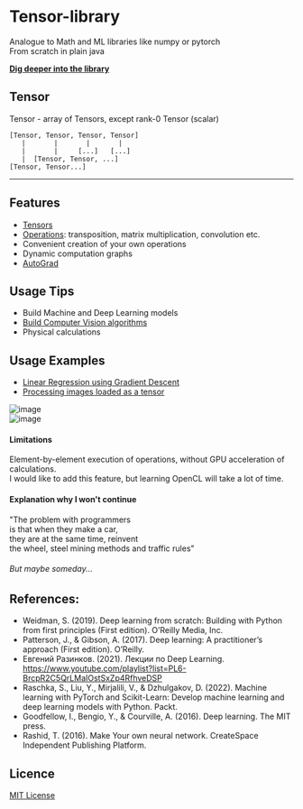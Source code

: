 # Tensor-library
Analogue to Math and ML libraries like numpy or pytorch  
From scratch in plain java  

**[Dig deeper into the library](https://github.com/Alar-q/Tensor-library/tree/main/src/com/ml/lib)**

## Tensor 
Tensor - array of Tensors, except rank-0 Tensor (scalar)
```
[Tensor, Tensor, Tensor, Tensor]  
   |       |       |       |  
   |       |     [...]   [...]  
   |  [Tensor, Tensor, ...]  
[Tensor, Tensor...]  
```
---

## Features
* [Tensors](https://github.com/Alar-q/Tensor-library/tree/main/src/com/ml/lib/tensor)
* [Operations](https://github.com/Alar-q/Tensor-library/tree/main/src/com/ml/lib/core): transposition, matrix multiplication, convolution etc.
* Convenient creation of your own operations
* Dynamic computation graphs
* [AutoGrad](https://github.com/Alar-q/Tensor-library/tree/main/src/com/ml/lib/autograd)

## Usage Tips
* Build Machine and Deep Learning models  
* [Build Computer Vision algorithms](https://github.com/Alar-q/ML_library_JavaFX)
* Physical calculations

## Usage Examples
* [Linear Regression using Gradient Descent](https://github.com/Alar-q/Tensor-library/blob/main/src/com/ml/lib/nn/Main.java)  
* [Processing images loaded as a tensor](https://github.com/Alar-q/ML_library_JavaFX)

![image](https://github.com/user-attachments/assets/225c35e3-ace0-4b2c-bc21-e461450093cd)  
![image](https://github.com/user-attachments/assets/473d0569-8d2c-4a2d-9598-4d7ffc0ba8f7)  

#### Limitations   
Element-by-element execution of operations, without GPU acceleration of calculations.  
I would like to add this feature, but learning OpenCL will take a lot of time. 
#### Explanation why I won't continue
"The problem with programmers   
is that when they make a car,  
they are at the same time, reinvent  
the wheel, steel mining methods 
and traffic rules"  
###### But maybe someday...

## References:
- Weidman, S. (2019). Deep learning from scratch: Building with Python from first principles (First edition). O’Reilly Media, Inc.
- Patterson, J., & Gibson, A. (2017). Deep learning: A practitioner’s approach (First edition). O’Reilly.
- Евгений Разинков. (2021). Лекции по Deep Learning. https://www.youtube.com/playlist?list=PL6-BrcpR2C5QrLMaIOstSxZp4RfhveDSP
- Raschka, S., Liu, Y., Mirjalili, V., & Dzhulgakov, D. (2022). Machine learning with PyTorch and Scikit-Learn: Develop machine learning and deep learning models with Python. Packt.
- Goodfellow, I., Bengio, Y., & Courville, A. (2016). Deep learning. The MIT press.
- Rashid, T. (2016). Make Your own neural network. CreateSpace Independent Publishing Platform.

## Licence 
[MIT License](https://github.com/Alar-q/Tensor-library/blob/main/LICENSE)
